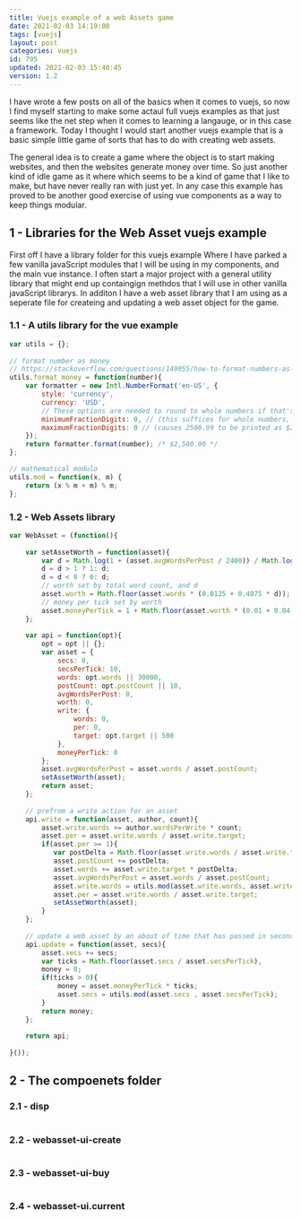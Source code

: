 ```yaml
---
title: Vuejs example of a web Assets game
date: 2021-02-03 14:19:00
tags: [vuejs]
layout: post
categories: vuejs
id: 795
updated: 2021-02-03 15:40:45
version: 1.2
---
```


I have wrote a few posts on all of the basics when it comes to vuejs, so now I find myself starting to make some actaul full vuejs examples as that just seems like the net step when it comes to learning a langauge, or in this case a framework. Today I thought I would start another vuejs example that is a basic simple little game of sorts that has to do with creating web assets.

The general idea is to create a game where the object is to start making websites, and then the websites generate money over time. So just another kind of idle game as it where which seems to be a kind of game that I like to make, but have never really ran with just yet. In any case this example has proved to be another good exercise of using vue components as a way to keep things modular.

<!-- more -->

## 1 - Libraries for the Web Asset vuejs example

First off I have a library folder for this vuejs example Where I have parked a few vanilla javaScript modules that I will be using in my components, and the main vue instance. I often start a major project with a general utility library that might end up containgign methdos that I will use in other vanilla javaScript librarys. In additon I have a web asset library that I am using as a seperate file for createing and updating a web asset object for the game.

### 1.1 - A utils library for the vue example

```js
var utils = {};
 
// format number as money
// https://stackoverflow.com/questions/149055/how-to-format-numbers-as-currency-string
utils.format_money = function(number){
    var formatter = new Intl.NumberFormat('en-US', {
        style: 'currency',
        currency: 'USD',
        // These options are needed to round to whole numbers if that's what you want.
        minimumFractionDigits: 0, // (this suffices for whole numbers, but will print 2500.10 as $2,500.1)
        maximumFractionDigits: 0 // (causes 2500.99 to be printed as $2,501)
    });
    return formatter.format(number); /* $2,500.00 */
};

// mathematical modulo
utils.mod = function(x, m) {
    return (x % m + m) % m;
};
```

### 1.2 - Web Assets library

```js
var WebAsset = (function(){
 
    var setAssetWorth = function(asset){
        var d = Math.log(1 + (asset.avgWordsPerPost / 2400)) / Math.log(2);
        d = d > 1 ? 1: d;
        d = d < 0 ? 0: d;
        // worth set by total word count, and d
        asset.worth = Math.floor(asset.words * (0.0125 + 0.4875 * d));
        // money per tick set by worth
        asset.moneyPerTick = 1 + Math.floor(asset.worth * (0.01 + 0.04 * d));
    };
 
    var api = function(opt){
        opt = opt || {};
        var asset = {
            secs: 0,
            secsPerTick: 10,
            words: opt.words || 30000,
            postCount: opt.postCount || 10,
            avgWordsPerPost: 0,
            worth: 0,
            write: {
                words: 0,
                per: 0,
                target: opt.target || 500
            },
            moneyPerTick: 0
        };
        asset.avgWordsPerPost = asset.words / asset.postCount;
        setAssetWorth(asset);
        return asset;
    };
 
    // prefrom a write action for an asset
    api.write = function(asset, author, count){
        asset.write.words += author.wordsPerWrite * count;
        asset.per = asset.write.words / asset.write.target;
        if(asset.per >= 1){
           var postDelta = Math.floor(asset.write.words / asset.write.target);
           asset.postCount += postDelta;
           asset.words += asset.write.target * postDelta;
           asset.avgWordsPerPost = asset.words / asset.postCount;
           asset.write.words = utils.mod(asset.write.words, asset.write.target);
           asset.per = asset.write.words / asset.write.target;
           setAssetWorth(asset);
        }
    };
 
    // update a web asset by an about of time that has passed in seconds
    api.update = function(asset, secs){
        asset.secs += secs;
        var ticks = Math.floor(asset.secs / asset.secsPerTick),
        money = 0;
        if(ticks > 0){
            money = asset.moneyPerTick * ticks;
            asset.secs = utils.mod(asset.secs , asset.secsPerTick);
        }
        return money;
    };
 
    return api;
 
}());
```

## 2 - The compoenets folder

### 2.1 - disp

```js
```

### 2.2 - webasset-ui-create

```js
```

### 2.3 - webasset-ui-buy

```js
```

### 2.4 - webasset-ui.current

```js
```
